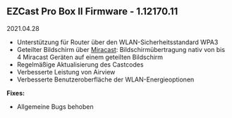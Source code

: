 ## EZCast Pro Box II Firmware - 1.12170.11
2021.04.28

- Unterstützung für Router über den WLAN-Sicherheitsstandard WPA3
- Geteilter Bildschirm über [Miracast](miracast.md): Bildschirmübertragung nativ von bis 4 Miracast Geräten auf einem geteilten Bildschirm
- Regelmäßige Aktualisierung des Castcodes
- Verbesserte Leistung von Airview
- Verbesserte Benutzeroberfläche der WLAN-Energieoptionen

**Fixes:**

* Allgemeine Bugs behoben